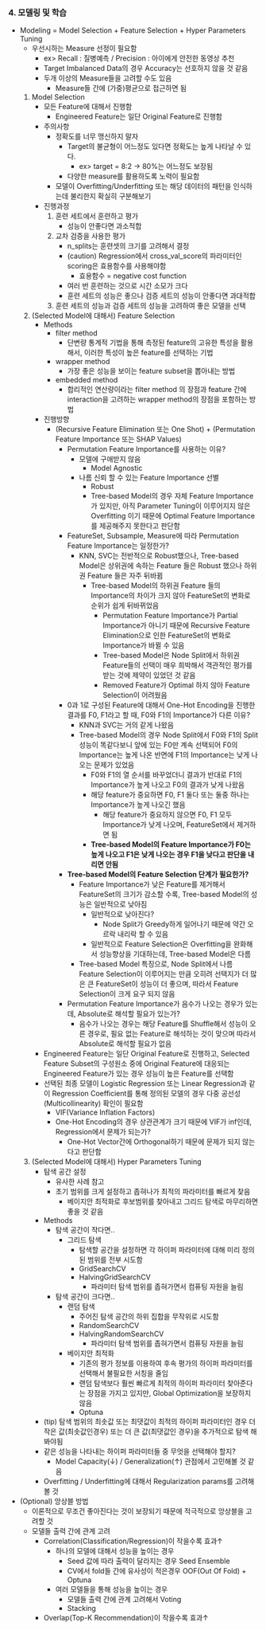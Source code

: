 ### 4. 모델링 및 학습
* Modeling = Model Selection + Feature Selection + Hyper Parameters Tuning
    * 우선시하는 Measure 선정이 필요함
        * ex> Recall : 질병예측 / Precision : 아이에게 안전한 동영상 추천
        * Target Imbalanced Data의 경우 Accuracy는 선호하지 않을 것 같음
        * 두개 이상의 Measure들을 고려할 수도 있음
            * Measure들 간에 (가중)평균으로 접근하면 됨
    1. Model Selection
        * 모든 Feature에 대해서 진행함
            * Engineered Feature는 일단 Original Feature로 진행함
        * 주의사항
            * 정확도를 너무 맹신하지 말자
                * Target의 불균형이 어느정도 있다면 정확도는 높게 나타날 수 있다.
                    * ex> target = 8:2 -> 80%는 어느정도 보장됨
                * 다양한 measure를 활용하도록 노력이 필요함
            * 모델이 Overfitting/Underfitting 또는 해당 데이터의 패턴을 인식하는데 불리한지 확실히 구분해보기
        * 진행과정
            1. 훈련 세트에서 훈련하고 평가
                * 성능이 안좋다면 과소적합
            2. 교차 검증을 사용한 평가
                * n_splits는 훈련셋의 크기를 고려해서 결정
                * (caution) Regression에서 cross_val_score의 파라미터인 scoring은 효용함수를 사용해야함
                    * 효용함수 = negative cost function
                * 여러 번 훈련하는 것으로 시간 소모가 크다
                * 훈련 세트의 성능은 좋으나 검증 세트의 성능이 안좋다면 과대적합
            3. 훈련 세트의 성능과 검증 세트의 성능을 고려하여 좋은 모델을 선택
    2. (Selected Model에 대해서) Feature Selection
        * Methods
            * filter method
                * 단변량 통계적 기법을 통해 측정된 feature의 고유한 특성을 활용해서, 이러한 특성이 높은 feature를 선택하는 기법
            * wrapper method
                * 가장 좋은 성능을 보이는 feature subset을 뽑아내는 방법
            * embedded method
                * 합리적인 연산량이라는 filter method 의 장점과 feature 간에 interaction을 고려하는 wrapper method의 장점을 포함하는 방법
        * 진행방향
            * (Recursive Feature Elimination 또는 One Shot) + (Permutation Feature Importance 또는 SHAP Values)
                * Permutation Feature Importance를 사용하는 이유?
                    * 모델에 구애받지 않음
                        * Model Agnostic
                    * 나름 신뢰 할 수 있는 Feature Importance 선별
                        * Robust
                        * Tree-based Model의 경우 자체 Feature Importance가 있지만, 아직 Parameter Tuning이 이루어지지 않은 Overfitting 이기 때문에 Optimal Feature Importance를 제공해주지 못한다고 판단함
                * FeatureSet, Subsample, Measure에 따라 Permutation Feature Importance는 일정한가?
                    * KNN, SVC는 전반적으로 Robust했으나, Tree-based Model은 상위권에 속하는 Feature 들은 Robust 했으나 하위권 Feature 들은 자주 뒤바뀜
                        * Tree-based Model의 하위권 Feature 들의 Importance의 차이가 크지 않아 FeatureSet의 변화로 순위가 쉽게 뒤바뀌었음
                            * Permutation Feature Importance가 Partial Importance가 아니기 때문에 Recursive Feature Elimination으로 인한 FeatureSet의 변화로 Importance가 바뀔 수 있음
                            * Tree-based Model은 Node Split에서 하위권 Feature들의 선택이 매우 희박해서 객관적인 평가를 받는 것에 제약이 있었던 것 같음
                            * Removed Feature가 Optimal 하지 않아 Feature Selection이 어려웠음
                * 0과 1로 구성된 Feature에 대해서 One-Hot Encoding을 진행한 결과를 F0, F1라고 할 때, F0와 F1의 Importance가 다른 이유?
                    * KNN과 SVC는 거의 같게 나왔음
                    * Tree-based Model의 경우 Node Split에서 F0와 F1의 Split 성능이 똑같다보니 앞에 있는 F0만 계속 선택되어 F0의 Importance는 높게 나온 반면에 F1의 Importance는 낮게 나오는 문제가 있었음
                        * F0와 F1의 열 순서를 바꾸었더니 결과가 반대로 F1의 Importance가 높게 나오고 F0의 결과가 낮게 나왔음
                        * 해당 feature가 중요하면 F0, F1 둘다 또는 둘중 하나는 Importance가 높게 나오긴 했음
                            * 해당 feature가 중요하지 않으면 F0, F1 모두 Importance가 낮게 나오며, FeatureSet에서 제거하면 됨
                        * **Tree-based Model의 Feature Importance가 F0는 높게 나오고 F1은 낮게 나오는 경우 F1을 낮다고 판단을 내리면 안됨**
                * **Tree-based Model의 Feature Selection 단계가 필요한가?**
                    * Feature Importance가 낮은 Feature를 제거해서 FeatureSet의 크기가 감소할 수록, Tree-based Model의 성능은 일반적으로 낮아짐
                        * 일반적으로 낮아진다?
                            * Node Split가 Greedy하게 일어나기 때문에 약간 오르락 내리락 할 수 있음
                        * 일반적으로 Feature Selection은 Overfitting을 완화해서 성능향상을 기대하는데, Tree-based Model은 다름
                    * Tree-based Model 특징으로, Node Split에서 나름 Feature Selection이 이루어지는 만큼 오히려 선택지가 더 많은 큰 FeatureSet이 성능이 더 좋으며, 따라서 Feature Selection이 크게 요구 되지 않음
                * Permutation Feature Importance가 음수가 나오는 경우가 있는데, Absolute로 해석할 필요가 있는가?
                    * 음수가 나오는 경우는 해당 Feature를 Shuffle해서 성능이 오른 경우로, 필요 없는 Feature로 해석하는 것이 맞으며 따라서 Absolute로 해석할 필요가 없음
        * Engineered Feature는 일단 Original Feature로 진행하고, Selected Feature Subset의 구성원소 중에 Original Feature에 대응되는 Engineered Feature가 있는 경우 성능이 높은 Feature를 선택함
        * 선택된 최종 모델이 Logistic Regression 또는 Linear Regression과 같이 Regression Coefficient를 통해 정의된 모델의 경우 다중 공선성(Multicollinearity) 확인이 필요함
            * VIF(Variance Inflation Factors)
            * One-Hot Encoding의 경우 상관관계가 크기 때문에 VIF가 inf인데, Regression에서 문제가 되는가?
                * One-Hot Vector간에 Orthogonal하기 때문에 문제가 되지 않는다고 판단함
    3. (Selected Model에 대해서) Hyper Parameters Tuning
        * 탐색 공간 설정
            * 유사한 사례 참고
            * 초기 범위를 크게 설정하고 좁혀나가 최적의 파라미터를 빠르게 찾음
                * 베이지안 최적화로 후보범위를 찾아내고 그리드 탐색로 마무리하면 좋을 것 같음
        * Methods
            * 탐색 공간이 작다면..
                * 그리드 탐색
                    * 탐색할 공간을 설정하면 각 하이퍼 파라미터에 대해 미리 정의된 범위를 전부 시도함
                    * GridSearchCV
                    * HalvingGridSearchCV
                        * 파라미터 탐색 범위를 좁혀가면서 컴퓨팅 자원을 늘림
            * 탐색 공간이 크다면..
                * 랜덤 탐색
                    * 주어진 탐색 공간의 하위 집합을 무작위로 시도함
                    * RandomSearchCV
                    * HalvingRandomSearchCV
                        * 파라미터 탐색 범위를 좁혀가면서 컴퓨팅 자원을 늘림
                * 베이지안 최적화
                    * 기존의 평가 정보를 이용하여 후속 평가의 하이퍼 파라미터를 선택해서 불필요한 서칭을 줄임
                    * 랜덤 탐색보다 훨씬 빠르게 최적의 하이퍼 파라미터 찾아준다는 장점을 가지고 있지만, Global Optimization을  보장하지 않음
                    * Optuna
        * (tip) 탐색 범위의 최솟값 또는 최댓값이 최적의 하이퍼 파라미터인 경우 더 작은 값(최솟값인경우) 또는 더 큰 값(최댓값인 경우)을 추가적으로 탐색 해봐야됨
        * 같은 성능을 나타내는 하이퍼 파라미터들 중 무엇을 선택해야 할지?
            * Model Capacity(↓) / Generalization(↑) 관점에서 고민해볼 것 같음
        * Overfitting / Underfitting에 대해서 Regularization params를 고려해볼 것
* (Optional) 앙상블 방법
    * 이론적으로 무조건 좋아진다는 것이 보장되기 때문에 적극적으로 앙상블을 고려할 것
    * 모델들 출력 간에 관계 고려
        * Correlation(Classification/Regression)이 작을수록 효과↑
            * 하나의 모델에 대해서 성능을 높이는 경우
                * Seed 값에 따라 출력이 달라지는 경우 Seed Ensemble
                * CV에서 fold들 간에 유사성이 적은경우 OOF(Out Of Fold) + Optuna
            * 여러 모델들을 통해 성능을 높이는 경우
                * 모델들 출력 간에 관계 고려해서 Voting
                * Stacking
        * Overlap(Top-K Recommendation)이 작을수록 효과↑